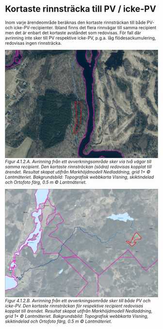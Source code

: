 # Kortaste rinnsträcka till PV / icke-PV

Inom varje ärendeområde beräknas den kortaste rinnsträckan till både PV- och
icke-PV-recipienter. Ibland finns det flera rinnvägar till samma recipient men
det är enbart det kortaste avståndet som redovisas. För fall där avrinning inte
sker till PV respektive icke-PV, p.g.a. låg flödesackumulering, redovisas ingen
rinnsträcka.

![](../../img/out-downslope-distance.jpg)
*Figur 4.1.2.A. Avrinning från ett avverkningsområde sker via två vägar till samma
recipient. Den kortaste rinnsträckan (södra) redovisas kopplat till ärendet.
Resultat skapat utifrån Markhöjdmodell Nedladdning, grid 1+ © Lantmäteriet.
Bakgrundsbild: Topografisk webbkarta Visning, skiktindelad och Ortofoto färg,
0.5 m © Lantmäteriet.*

![](../../img/out-downslope-distance-2.jpg)
*Figur 4.1.2.B. Avrinning från ett avverkningsområde sker till både PV och
icke-PV. Den kortaste rinnsträckan för respektive recipient redovisas kopplat
till ärendet. Resultat skapat utifrån Markhöjdmodell Nedladdning, grid 1+ ©
Lantmäteriet. Bakgrundsbild: Topografisk webbkarta Visning, skiktindelad och
Ortofoto färg, 0.5 m © Lantmäteriet.*
